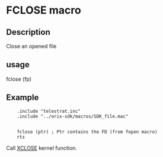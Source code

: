 
# FCLOSE macro

## Description

Close an opened file

## usage

  fclose (fp)

## Example

```ca65
    .include "telestrat.inc"
	.include "../orix-sdk/macros/SDK_file.mac"


    fclose (ptr) ; Ptr contains the FD (from fopen macro)
    rts
```

Call [XCLOSE](../../kernel/primitives/XCLOSE/) kernel function.
